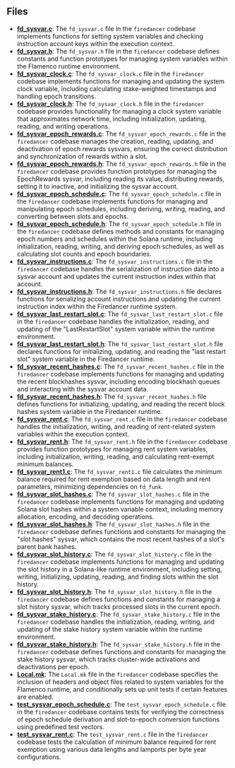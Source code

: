 
## Files
- **[fd_sysvar.c](sysvar/fd_sysvar.c.driver.md)**: The `fd_sysvar.c` file in the `firedancer` codebase implements functions for setting system variables and checking instruction account keys within the execution context.
- **[fd_sysvar.h](sysvar/fd_sysvar.h.driver.md)**: The `fd_sysvar.h` file in the `firedancer` codebase defines constants and function prototypes for managing system variables within the Flamenco runtime environment.
- **[fd_sysvar_clock.c](sysvar/fd_sysvar_clock.c.driver.md)**: The `fd_sysvar_clock.c` file in the `firedancer` codebase implements functions for managing and updating the system clock variable, including calculating stake-weighted timestamps and handling epoch transitions.
- **[fd_sysvar_clock.h](sysvar/fd_sysvar_clock.h.driver.md)**: The `fd_sysvar_clock.h` file in the `firedancer` codebase provides functionality for managing a clock system variable that approximates network time, including initialization, updating, reading, and writing operations.
- **[fd_sysvar_epoch_rewards.c](sysvar/fd_sysvar_epoch_rewards.c.driver.md)**: The `fd_sysvar_epoch_rewards.c` file in the `firedancer` codebase manages the creation, reading, updating, and deactivation of epoch rewards sysvars, ensuring the correct distribution and synchronization of rewards within a slot.
- **[fd_sysvar_epoch_rewards.h](sysvar/fd_sysvar_epoch_rewards.h.driver.md)**: The `fd_sysvar_epoch_rewards.h` file in the `firedancer` codebase provides function prototypes for managing the EpochRewards sysvar, including reading its value, distributing rewards, setting it to inactive, and initializing the sysvar account.
- **[fd_sysvar_epoch_schedule.c](sysvar/fd_sysvar_epoch_schedule.c.driver.md)**: The `fd_sysvar_epoch_schedule.c` file in the `firedancer` codebase implements functions for managing and manipulating epoch schedules, including deriving, writing, reading, and converting between slots and epochs.
- **[fd_sysvar_epoch_schedule.h](sysvar/fd_sysvar_epoch_schedule.h.driver.md)**: The `fd_sysvar_epoch_schedule.h` file in the `firedancer` codebase defines methods and constants for managing epoch numbers and schedules within the Solana runtime, including initialization, reading, writing, and deriving epoch schedules, as well as calculating slot counts and epoch boundaries.
- **[fd_sysvar_instructions.c](sysvar/fd_sysvar_instructions.c.driver.md)**: The `fd_sysvar_instructions.c` file in the `firedancer` codebase handles the serialization of instruction data into a sysvar account and updates the current instruction index within that account.
- **[fd_sysvar_instructions.h](sysvar/fd_sysvar_instructions.h.driver.md)**: The `fd_sysvar_instructions.h` file declares functions for serializing account instructions and updating the current instruction index within the Firedancer runtime system.
- **[fd_sysvar_last_restart_slot.c](sysvar/fd_sysvar_last_restart_slot.c.driver.md)**: The `fd_sysvar_last_restart_slot.c` file in the `firedancer` codebase handles the initialization, reading, and updating of the "LastRestartSlot" system variable within the runtime environment.
- **[fd_sysvar_last_restart_slot.h](sysvar/fd_sysvar_last_restart_slot.h.driver.md)**: The `fd_sysvar_last_restart_slot.h` file declares functions for initializing, updating, and reading the "last restart slot" system variable in the Firedancer runtime.
- **[fd_sysvar_recent_hashes.c](sysvar/fd_sysvar_recent_hashes.c.driver.md)**: The `fd_sysvar_recent_hashes.c` file in the `firedancer` codebase implements functions for managing and updating the recent blockhashes sysvar, including encoding blockhash queues and interacting with the sysvar account data.
- **[fd_sysvar_recent_hashes.h](sysvar/fd_sysvar_recent_hashes.h.driver.md)**: The `fd_sysvar_recent_hashes.h` file defines functions for initializing, updating, and reading the recent block hashes system variable in the Firedancer runtime.
- **[fd_sysvar_rent.c](sysvar/fd_sysvar_rent.c.driver.md)**: The `fd_sysvar_rent.c` file in the `firedancer` codebase handles the initialization, writing, and reading of rent-related system variables within the execution context.
- **[fd_sysvar_rent.h](sysvar/fd_sysvar_rent.h.driver.md)**: The `fd_sysvar_rent.h` file in the `firedancer` codebase provides function prototypes for managing rent system variables, including initialization, writing, reading, and calculating rent-exempt minimum balances.
- **[fd_sysvar_rent1.c](sysvar/fd_sysvar_rent1.c.driver.md)**: The `fd_sysvar_rent1.c` file calculates the minimum balance required for rent exemption based on data length and rent parameters, minimizing dependencies on `fd_funk`.
- **[fd_sysvar_slot_hashes.c](sysvar/fd_sysvar_slot_hashes.c.driver.md)**: The `fd_sysvar_slot_hashes.c` file in the `firedancer` codebase implements functions for managing and updating Solana slot hashes within a system variable context, including memory allocation, encoding, and decoding operations.
- **[fd_sysvar_slot_hashes.h](sysvar/fd_sysvar_slot_hashes.h.driver.md)**: The `fd_sysvar_slot_hashes.h` file in the `firedancer` codebase defines functions and constants for managing the "slot hashes" sysvar, which contains the most recent hashes of a slot's parent bank hashes.
- **[fd_sysvar_slot_history.c](sysvar/fd_sysvar_slot_history.c.driver.md)**: The `fd_sysvar_slot_history.c` file in the `firedancer` codebase implements functions for managing and updating the slot history in a Solana-like runtime environment, including setting, writing, initializing, updating, reading, and finding slots within the slot history.
- **[fd_sysvar_slot_history.h](sysvar/fd_sysvar_slot_history.h.driver.md)**: The `fd_sysvar_slot_history.h` file in the `firedancer` codebase defines functions and constants for managing a slot history sysvar, which tracks processed slots in the current epoch.
- **[fd_sysvar_stake_history.c](sysvar/fd_sysvar_stake_history.c.driver.md)**: The `fd_sysvar_stake_history.c` file in the `firedancer` codebase handles the initialization, reading, writing, and updating of the stake history system variable within the runtime environment.
- **[fd_sysvar_stake_history.h](sysvar/fd_sysvar_stake_history.h.driver.md)**: The `fd_sysvar_stake_history.h` file in the `firedancer` codebase defines functions and constants for managing the stake history sysvar, which tracks cluster-wide activations and deactivations per epoch.
- **[Local.mk](sysvar/Local.mk.driver.md)**: The `Local.mk` file in the `firedancer` codebase specifies the inclusion of headers and object files related to system variables for the Flamenco runtime, and conditionally sets up unit tests if certain features are enabled.
- **[test_sysvar_epoch_schedule.c](sysvar/test_sysvar_epoch_schedule.c.driver.md)**: The `test_sysvar_epoch_schedule.c` file in the `firedancer` codebase contains tests for verifying the correctness of epoch schedule derivation and slot-to-epoch conversion functions using predefined test vectors.
- **[test_sysvar_rent.c](sysvar/test_sysvar_rent.c.driver.md)**: The `test_sysvar_rent.c` file in the `firedancer` codebase tests the calculation of minimum balance required for rent exemption using various data lengths and lamports per byte year configurations.

